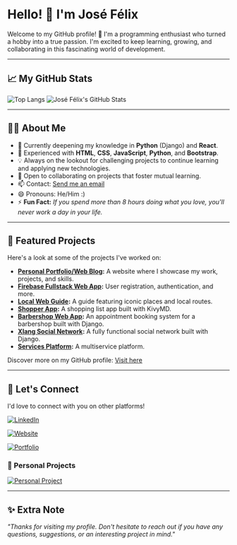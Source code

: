 # Hello! 👋 I'm José Félix

Welcome to my GitHub profile! 🚀 I'm a programming enthusiast who turned a hobby into a true passion. I'm excited to keep learning, growing, and collaborating in this fascinating world of development.

---

## 📈 My GitHub Stats

![Top Langs](https://github-readme-stats.vercel.app/api/top-langs/?username=AmeriK88&layout=compact&theme=radical&cache_seconds=1800)
![José Félix's GitHub Stats](https://github-readme-stats.vercel.app/api?username=AmeriK88&show_icons=true&theme=radical&cache_seconds=1800)

---

## 🧑‍💻 About Me

- 👀 Currently deepening my knowledge in **Python** (Django) and **React**.
- 🌱 Experienced with **HTML**, **CSS**, **JavaScript**, **Python**, and **Bootstrap**.
- 💡 Always on the lookout for challenging projects to continue learning and applying new technologies.
- 💬 Open to collaborating on projects that foster mutual learning.
- 📫 Contact: [Send me an email](mailto:lanzaltura17@gmail.com)
- 😄 Pronouns: He/Him :)
- ⚡ **Fun Fact:** _If you spend more than 8 hours doing what you love, you'll never work a day in your life._

---

## 🌟 Featured Projects

Here's a look at some of the projects I've worked on:

- **[Personal Portfolio/Web Blog](https://josefe.eu.pythonanywhere.com/):** A website where I showcase my work, projects, and skills.
- **[Firebase Fullstack Web App](https://github.com/AmeriK88/Fullstack-web-app):** User registration, authentication, and more.
- **[Local Web Guide](https://github.com/AmeriK88/Guia-web-local):** A guide featuring iconic places and local routes.
- **[Shopper App](https://github.com/AmeriK88/KivyMD-Shopper-appr):** A shopping list app built with KivyMD.
- **[Barbershop Web App](https://github.com/AmeriK88/Refactorizaci-n-cabigote-barber):** An appointment booking system for a barbershop built with Django.
- **[Xlang Social Network](https://github.com/AmeriK88/Red-social-Django-XLang):** A fully functional social network built with Django.
- **[Services Platform](https://github.com/AmeriK88/Plataforma-servicios-django):** A multiservice platform.

Discover more on my GitHub profile: [Visit here](https://github.com/AmeriK88?tab=repositories)

---

## 🤝 Let's Connect

I'd love to connect with you on other platforms!

[![LinkedIn](https://img.shields.io/badge/-LinkedIn-blue?logo=linkedin&logoColor=white)](https://www.linkedin.com/in/jose-felix-gordo-casta%C3%B1o-dev-es/)

[![Website](https://img.shields.io/badge/-Website-orange?logo=google-chrome&logoColor=white)](https://lanzaway.com/)

[![Portfolio](https://img.shields.io/badge/-Portfolio-blueviolet?logo=github&logoColor=white)](https://josefe.eu.pythonanywhere.com/)

### 🌟 Personal Projects

[![Personal Project](https://img.shields.io/badge/-Personal%20Project-gray?logo=google-chrome&logoColor=white)](https://cabigotebarbershop.com/)

---

## ✨ Extra Note

_"Thanks for visiting my profile. Don't hesitate to reach out if you have any questions, suggestions, or an interesting project in mind."_
